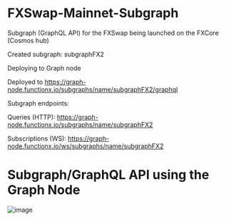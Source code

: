 # FXSwap-Mainnet-Subgraph

Subgraph (GraphQL API) for the FXSwap being launched on the FXCore (Cosmos hub)

Created subgraph: subgraphFX2

Deploying to Graph node

Deployed to https://graph-node.functionx.io/subgraphs/name/subgraphFX2/graphql

Subgraph endpoints:

Queries (HTTP): https://graph-node.functionx.io/subgraphs/name/subgraphFX2

Subscriptions (WS): https://graph-node.functionx.io/ws/subgraphs/name/subgraphFX2

# Subgraph/GraphQL API using the Graph Node

![image](https://user-images.githubusercontent.com/48951453/195538004-9ee5996a-ffe3-44f4-8101-5d9ecdc8e808.png)
